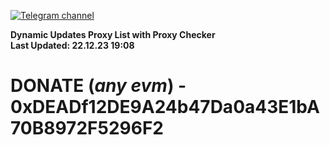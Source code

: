 [![Telegram channel](https://img.shields.io/endpoint?url=https://runkit.io/damiankrawczyk/telegram-badge/branches/master?url=https://t.me/n4z4v0d)](https://t.me/n4z4v0d) 

**Dynamic Updates Proxy List with Proxy Checker**  
**Last Updated: 22.12.23 19:08**

# DONATE (_any evm_) - 0xDEADf12DE9A24b47Da0a43E1bA70B8972F5296F2
